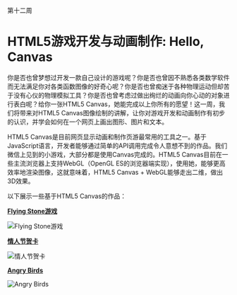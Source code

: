 第十二周

# HTML5游戏开发与动画制作: Hello, Canvas

你是否也曾梦想过开发一款自己设计的游戏呢？你是否也曾因不熟悉各类数学软件而无法满足你对各类函数图像的好奇心呢？你是否也曾痴迷于各种物理运动但却苦于没有心仪的物理模拟工具？你是否也曾考虑过做出绚烂的动画向你心动的对象进行表白呢？给你一张HTML5 Canvas，她能完成以上你所有的愿望！这一周，我们将带来对HTML5 Canvas图像绘制的讲解，让你对游戏开发和动画制作有初步的认识，并学会如何在一个网页上画出图形、图片和文本。

HTML5 Canvas是目前网页显示动画和制作页游最常用的工具之一。基于JavaScript语言，开发者能够通过简单的API调用完成令人意想不到的作品。我们微信上见到的小游戏，大部分都是使用Canvas完成的。HTML5 Canvas目前在一些主流浏览器上支持WebGL（OpenGL ES的浏览器端实现），使用她，能够更高效率地渲染图像，这就意味着，HTML5 Canvas + WebGL能够走出二维，做出3D效果。

以下展示一些基于HTML5 Canvas的作品：


**[Flying Stone游戏](http://wyh.wjjsoft.com/pages/flying_stone/)**

![Flying Stone游戏](http://yuehaowang.github.io/images/demo/flying_stone_poster.png)

**[情人节贺卡](http://wyh.wjjsoft.com/demo/greeting_card_showcase/1/)**

![情人节贺卡](http://yuehaowang.github.io/images/demo/greeting_card1.png)


**[Angry Birds](http://lufylegend.com/demo/AngryBirds/index.html)**

![Angry Birds](http://img.my.csdn.net/uploads/201207/31/1343669398_7439.PNG)